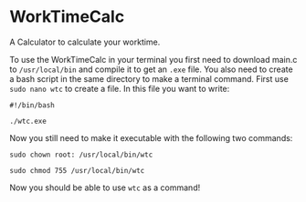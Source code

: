# WorkTimeCalc
A Calculator to calculate your worktime. 

To use the WorkTimeCalc in your terminal you first need to download main.c to `/usr/local/bin` and compile it to get an `.exe` file.
You also need to create a bash script in the same directory to make a terminal command.
First use `sudo nano wtc` to create a file.
In this file you want to write: 

`#!/bin/bash`

`./wtc.exe`

Now you still need to make it executable with the following two commands:

`sudo chown root: /usr/local/bin/wtc`

`sudo chmod 755 /usr/local/bin/wtc`

Now you should be able to use `wtc` as a command!
